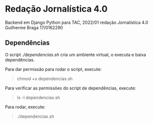 # Redação Jornalística 4.0

Backend em Django Python para TAC, 2022/01 redação Jornalística 4.0
Guilherme Braga 17/0162290

## Dependências

O script *./dependencias.sh* cria um ambiente virtual, o executa e baixa dependências. 

Para dar permissão para rodar o script, execute:

> chmod +x dependencias.sh

Para verificar as permissões do script de dependências, execute:

> ls -l dependencias.sh

Para rodar, execute:

> ./dependencias.sh
